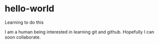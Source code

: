# hello-world
Learning to do this

I am a human being interested in learning git and github. Hopefully I can soon collaborate.
